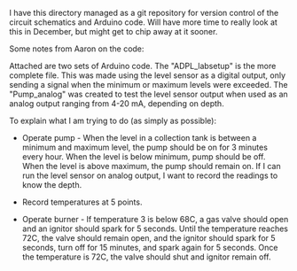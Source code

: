 I have this directory managed as a git repository for version control of the
circuit schematics and Arduino code.  Will have more time to really look at
this in December, but might get to chip away at it sooner.

Some notes from Aaron on the code:

Attached are two sets of Arduino code. The "ADPL_labsetup" is the more complete
file. This was made using the level sensor as a digital output, only sending a
signal when the minimum or maximum levels were exceeded. The "Pump_analog" was
created to test the level sensor output when used as an analog output ranging
from 4-20 mA, depending on depth.

To explain what I am trying to do (as simply as possible):

* Operate pump - When the level in a collection tank is between a minimum and
  maximum level, the pump should be on for 3 minutes every hour. When the level
  is below minimum, pump should be off. When the level is above maximum, the
  pump should remain on. If I can run the level sensor on analog output, I want
  to record the readings to know the depth.

* Record temperatures at 5 points.

* Operate burner - If temperature 3 is below 68C, a gas valve should open and
  an ignitor should spark for 5 seconds. Until the temperature reaches 72C, the
  valve should remain open, and the ignitor should spark for 5 seconds, turn
  off for 15 minutes, and spark again for 5 seconds. Once the temperature is
  72C, the valve should shut and ignitor remain off.

